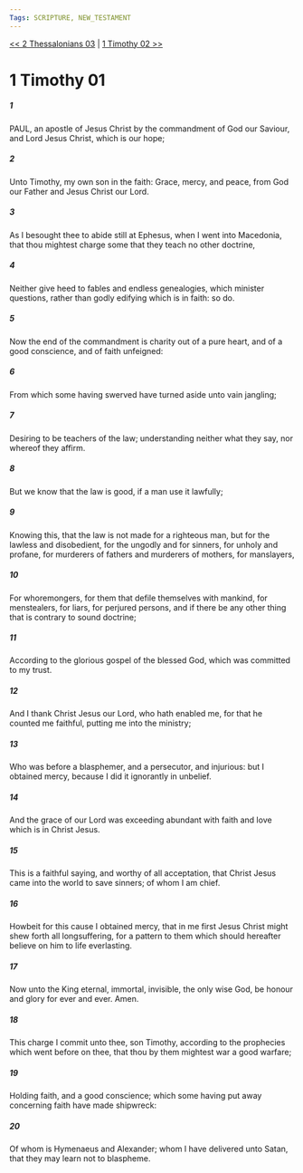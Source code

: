 ```yaml
---
Tags: SCRIPTURE, NEW_TESTAMENT
---
```


[<< 2 Thessalonians 03](NEW_TESTAMENT/14_2_Thessalonians/2_Thessalonians_03.md) | [1 Timothy 02 >>](NEW_TESTAMENT/15_1_Timothy/1_Timothy_02.md)

# 1 Timothy 01

##### 1
 PAUL, an apostle of Jesus Christ by the commandment of God our Saviour, and Lord Jesus Christ, which is our hope;
##### 2
 Unto Timothy, my own son in the faith: Grace, mercy, and peace, from God our Father and Jesus Christ our Lord.
##### 3
 As I besought thee to abide still at Ephesus, when I went into Macedonia, that thou mightest charge some that they teach no other doctrine,
##### 4
 Neither give heed to fables and endless genealogies, which minister questions, rather than godly edifying which is in faith: so do.
##### 5
 Now the end of the commandment is charity out of a pure heart, and of a good conscience, and of faith unfeigned:
##### 6
 From which some having swerved have turned aside unto vain jangling;
##### 7
 Desiring to be teachers of the law; understanding neither what they say, nor whereof they affirm.
##### 8
 But we know that the law is good, if a man use it lawfully;
##### 9
 Knowing this, that the law is not made for a righteous man, but for the lawless and disobedient, for the ungodly and for sinners, for unholy and profane, for murderers of fathers and murderers of mothers, for manslayers,
##### 10
 For whoremongers, for them that defile themselves with mankind, for menstealers, for liars, for perjured persons, and if there be any other thing that is contrary to sound doctrine;
##### 11
 According to the glorious gospel of the blessed God, which was committed to my trust.
##### 12
 And I thank Christ Jesus our Lord, who hath enabled me, for that he counted me faithful, putting me into the ministry;
##### 13
 Who was before a blasphemer, and a persecutor, and injurious: but I obtained mercy, because I did it ignorantly in unbelief.
##### 14
 And the grace of our Lord was exceeding abundant with faith and love which is in Christ Jesus.
##### 15
 This is a faithful saying, and worthy of all acceptation, that Christ Jesus came into the world to save sinners; of whom I am chief.
##### 16
 Howbeit for this cause I obtained mercy, that in me first Jesus Christ might shew forth all longsuffering, for a pattern to them which should hereafter believe on him to life everlasting.
##### 17
 Now unto the King eternal, immortal, invisible, the only wise God, be honour and glory for ever and ever. Amen.
##### 18
 This charge I commit unto thee, son Timothy, according to the prophecies which went before on thee, that thou by them mightest war a good warfare;
##### 19
 Holding faith, and a good conscience; which some having put away concerning faith have made shipwreck:
##### 20
 Of whom is Hymenaeus and Alexander; whom I have delivered unto Satan, that they may learn not to blaspheme.
